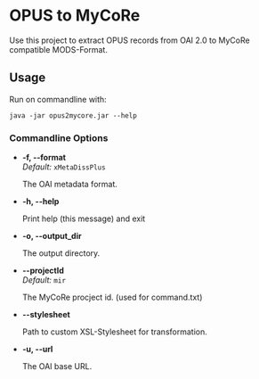 # OPUS to MyCoRe

 Use this project to extract OPUS records from OAI 2.0 to MyCoRe compatible MODS-Format.
 
## Usage

Run on commandline with:
```shell
java -jar opus2mycore.jar --help
```

### Commandline Options

* **-f, --format**<br />
  *Default:* `xMetaDissPlus`<br />
  
  The OAI metadata format.
  
* **-h, --help**<br />

  Print help (this message) and exit
  
* **-o, --output_dir**<br />
  
  The output directory.

* **--projectId**<br />
  *Default:* `mir`<br />
  
  The MyCoRe procject id. (used for command.txt)
  
* **--stylesheet**<br />
  
  Path to custom XSL-Stylesheet for transformation.
  
* **-u, --url**<br />
  
  The OAI base URL.


